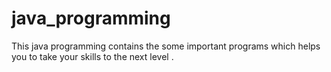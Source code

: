 # java_programming
This java programming contains the some important programs which helps you to take your skills to the next level .

